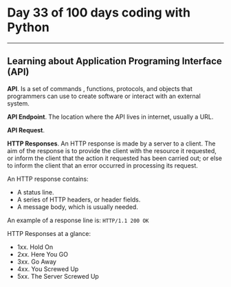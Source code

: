 # Day 33 of 100 days coding with Python

---

## Learning about Application Programing Interface (API)

**API**. Is a set of commands , functions, protocols, and objects that programmers
can use to create software or interact with an external system.

**API Endpoint**. The location where the API lives in internet, usually a URL.

**API Request**. 

**HTTP Responses**.
An HTTP response is made by a server to a client. The aim of the response is to provide the client with the resource it requested, or inform the client that the action it requested has been carried out; or else to inform the client that an error occurred in processing its request.

An HTTP response contains:

* A status line.
* A series of HTTP headers, or header fields.
* A message body, which is usually needed.

An example of a response line is:
`HTTP/1.1 200 OK`

HTTP Responses at a glance:

- 1xx. Hold On
- 2xx. Here You GO
- 3xx. Go Away
- 4xx. You Screwed Up
- 5xx. The Server Screwed Up